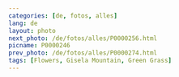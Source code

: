 ```yaml
---
categories: [de, fotos, alles]
lang: de
layout: photo
next_photo: /de/fotos/alles/P0000256.html
picname: P0000246
prev_photo: /de/fotos/alles/P0000274.html
tags: [Flowers, Gisela Mountain, Green Grass]
---
```

